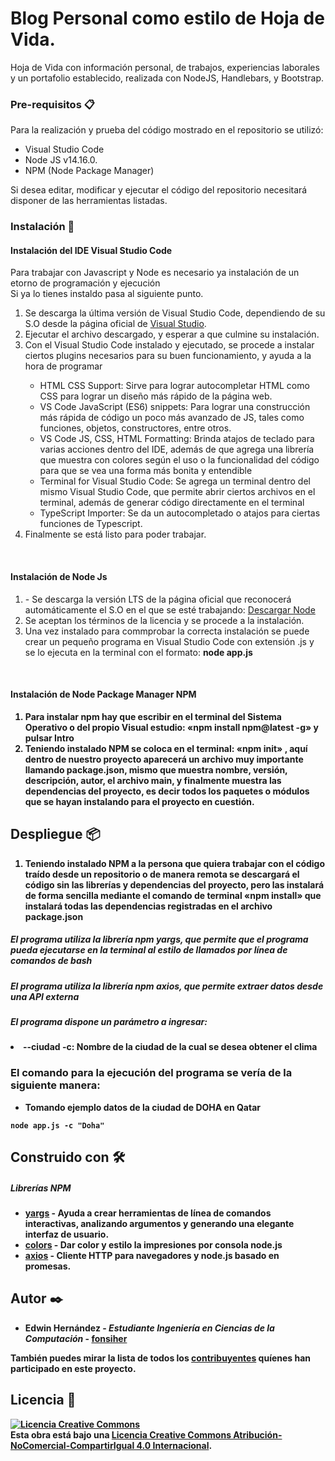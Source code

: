 # Blog Personal como estilo de Hoja de Vida.
Hoja de Vida con información personal, de trabajos, experiencias laborales y un portafolio establecido, realizada con NodeJS, Handlebars, y Bootstrap. 

### Pre-requisitos 📋

Para la realización y prueba del código mostrado en el repositorio se utilizó:
<ul>
  <li>Visual Studio Code</li>
  <li>Node JS  v14.16.0.</li>
  <li>NPM (Node Package Manager)</li>
</ul>
Si desea editar, modificar y ejecutar el código del repositorio necesitará disponer de las herramientas listadas. <br/>

### Instalación 🔧

<h4>Instalación del IDE Visual Studio Code</h4>
<p>Para trabajar con Javascript y Node es necesario ya instalación de un etorno de programación y ejecución <br/>
Si ya lo tienes instaldo pasa al siguiente punto.</p>
<ol>
<li>Se descarga  la última versión de Visual Studio Code, dependiendo de su S.O desde la  página oficial de <a href="https://code.visualstudio.com/Download">Visual Studio</a>. </li>
<li>Ejecutar el archivo descargado, y esperar a que culmine su instalación.</li>
<li>Con el Visual Studio Code instalado y ejecutado, se procede a instalar ciertos plugins necesarios para su buen funcionamiento, y ayuda a la hora de programar</li>
<ul>
<li>HTML CSS Support: Sirve para lograr autocompletar HTML como CSS para lograr un diseño más rápido de la página web. </li>
<li>VS Code JavaScript (ES6) snippets: Para lograr una construcción más rápida de código un poco más avanzado de JS, tales como funciones, objetos, constructores, entre otros. </li>
<li>VS Code JS, CSS, HTML Formatting: Brinda atajos de teclado para varias acciones dentro del IDE, además de que agrega una librería que muestra con colores según el uso o la funcionalidad del código para que se vea una forma más bonita y entendible</li>
<li>Terminal for Visual Studio Code: Se agrega un terminal dentro del mismo Visual Studio Code, que permite abrir ciertos archivos en el terminal, además de generar código directamente en el terminal</li>
<li>TypeScript Importer: Se da un autocompletado o atajos para ciertas funciones de Typescript. </li>
</ul>
<li>Finalmente se está listo para poder trabajar.</li>
</ol>

<br/>
<h4>Instalación de Node Js</h4>
<ol>
<li>-	Se descarga la versión LTS de la página oficial que reconocerá automáticamente el S.O en el que se esté trabajando:  <a href="https://nodejs.org/es/"> Descargar Node </a>
<li>Se aceptan los términos de la licencia y se procede a la instalación.</li>
<li>Una vez instalado para commprobar la correcta instalación se puede crear un pequeño programa en Visual Studio Code con extensión .js y se lo ejecuta en la terminal con el formato: <b>node app.js<b> </li>
  </ol> 
  
<br/>
<h4>Instalación de Node Package Manager NPM</h4>
<ol>
  <li>Para instalar npm hay que escribir en el terminal del Sistema Operativo o del propio Visual estudio:  «npm install npm@latest -g» y pulsar Intro</li>
  <li>Teniendo instalado NPM se coloca en el terminal: «npm init» , aquí dentro de nuestro proyecto aparecerá un archivo muy importante llamando package.json, mismo que muestra nombre, versión, descripción, autor, el archivo main, y finalmente muestra las dependencias del proyecto, es decir todos los paquetes o módulos que se hayan instalando para el proyecto en cuestión. </li>
  </ol>

## Despliegue 📦
<ol>
  <li>Teniendo instalado NPM  a la persona que quiera trabajar con el código traído desde un repositorio o de manera remota se descargará el código sin las librerías y dependencias del proyecto, pero las instalará de forma sencilla mediante el comando de terminal «npm install»  que instalará todas las dependencias registradas en el archivo package.json</li>
 </ol>
  <h5> El programa utiliza la librería npm yargs, que permite que el programa pueda ejecutarse en la terminal al estilo de llamados por línea de comandos de bash </h5>
  <h5> El programa utiliza la librería npm axios, que permite extraer datos desde una API externa </h5>
  <h5>El programa dispone un parámetro a ingresar: </h5
  <ul>
      <li>--ciudad -c: Nombre de la ciudad de la cual se desea obtener el clima</li>
  </ul> 

  <h3> El comando para la ejecución del programa se vería de la siguiente manera: </h3> 
  
  <ul>
    <li> Tomando ejemplo datos de la ciudad de DOHA en Qatar </li>
  </ul>
  
```
node app.js -c "Doha" 
```

  
## Construido con 🛠️

  <h5> Librerías NPM </h5>

* [yargs](https://www.npmjs.com/package/yargs) - Ayuda a crear herramientas de línea de comandos interactivas, analizando argumentos y generando una elegante interfaz de usuario.
* [colors](https://www.npmjs.com/package/colors) - Dar color y estilo la impresiones por consola node.js
* [axios](https://www.npmjs.com/package/axios) - Cliente HTTP para navegadores y node.js basado en promesas.



## Autor ✒️

* **Edwin Hernández** - *Estudiante Ingeniería en Ciencias de la Computación* - [fonsiher](https://github.com/fonsiher)

También puedes mirar la lista de todos los [contribuyentes](https://github.com/your/project/contributors) quíenes han participado en este proyecto. 

## Licencia 📄

<a rel="license" href="http://creativecommons.org/licenses/by-nc-sa/4.0/"><img alt="Licencia Creative Commons" style="border-width:0" src="https://i.creativecommons.org/l/by-nc-sa/4.0/88x31.png" /></a><br />Esta obra está bajo una <a rel="license" href="http://creativecommons.org/licenses/by-nc-sa/4.0/">Licencia Creative Commons Atribución-NoComercial-CompartirIgual 4.0 Internacional</a>.
